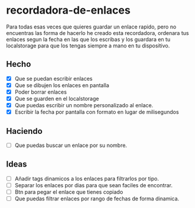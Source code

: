 # recordadora-de-enlaces
Para todas esas veces que quieres guardar un enlace rapido, pero no encuentras las forma de hacerlo he creado esta recordadora, ordenara tus enlaces segun la fecha en las que los escribas y los guardara en tu localstorage para que los tengas siempre a mano en tu dispositivo.

## Hecho
- [x] Que se puedan escribir enlaces
- [x] Que se dibujen los enlaces en pantalla
- [x] Poder borrar enlaces
- [x] Que se guarden en el localstorage
- [x] Que puedas escribir un nombre personalizado al enlace.
- [x] Escribir la fecha por pantalla con formato en lugar de milisegundos

## Haciendo
- [ ] Que puedas buscar un enlace por su nombre.

## Ideas
- [ ] Añadir tags dinamicos a los enlaces para filtrarlos por tipo.
- [ ] Separar los enlaces por dias para que sean faciles de encontrar.
- [ ] Btn para pegar el enlace que tienes copiado
- [ ] Que puedas filtrar enlaces por rango de fechas de forma dinamica.
